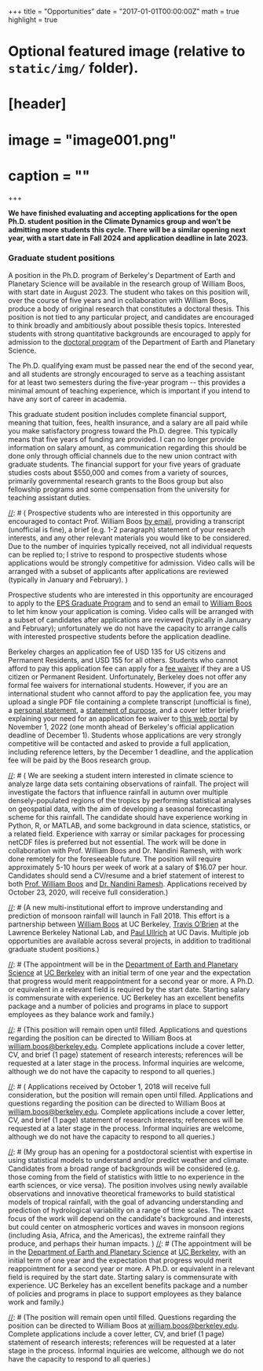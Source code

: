 +++
title = "Opportunities"
date = "2017-01-01T00:00:00Z"
math = true 
highlight = true 

# Optional featured image (relative to `static/img/` folder).
# [header]
# image = "image001.png"
# caption = ""

+++



**We have finished evaluating and accepting applications for the open Ph.D. student position in the Climate Dynamics group and won’t be admitting more students this cycle. There will be a similar opening next year, with a start date in Fall 2024 and application deadline in late 2023.**


### Graduate student positions

A position in the Ph.D. program of Berkeley's Department of Earth and Planetary Science will be available in the research group of William Boos, with start date in August 2023.
The student who takes on this position will, over the course of five years and in collaboration with William Boos, produce a body of original research that constitutes a doctoral thesis.
This position is not tied to any particular project, and candidates are encouraged to think broadly and ambitiously about possible thesis topics.
Interested students with strong quantitative backgrounds are encouraged to apply for admission to the [doctoral program](http://eps.berkeley.edu/graduate-students) of the Department of Earth and Planetary Science.

The Ph.D. qualifying exam must be passed near the end of the second year, and all students are strongly encouraged to serve as a teaching assistant for at least two semesters during the five-year program -- this provides a minimal amount of teaching experience, which is important if you intend to have any sort of career in academia.

This graduate student position includes complete financial support, meaning that tuition, fees, health insurance, and a salary are all paid while you make satisfactory progress toward the Ph.D. degree.
This typically means that five years of funding are provided.
I can no longer provide information on salary amount, as communication regarding this should be done only through official channels due to the new union contract with graduate students.
The financial support for your five years of graduate studies costs about $550,000 and comes from a variety of sources, primarily governmental research grants to the Boos group but also fellowship programs and some compensation from the university for teaching assistant duties.

[//]: # ( Prospective students who are interested in this opportunity are encouraged to contact Prof. William Boos [by email](mailto:william.boos@berkeley.edu), providing a transcript (unofficial is fine), a brief (e.g. 1-2 paragraph) statement of your research interests, and any other relevant materials you would like to be considered.
Due to the number of inquiries typically received, not all individual requests can be replied to; I strive to respond to prospective students whose applications would be strongly competitive for admission.  Video calls will be arranged with a subset of applicants after applications are reviewed (typically in January and February). )

Prospective students who are interested in this opportunity are encouraged to apply to the [EPS Graduate Program](http://eps.berkeley.edu/graduate/admissions) and to send an email to [William Boos](mailto:william.boos@berkeley.edu) to let him know your application is coming.  Video calls will be arranged with a subset of candidates after applications are reviewed (typically in January and February); unfortunately we do not have the capacity to arrange calls with interested prospective students before the application deadline.

Berkeley charges an application fee of USD 135 for US citizens and Permanent Residents, and USD 155 for all others.  Students who cannot afford to pay this application fee can apply for a [fee waiver](https://grad.berkeley.edu/admissions/apply/fee-waiver/) if they are a US citizen or Permanent Resident.
Unfortunately, Berkeley does not offer any formal fee waivers for international students.  However, if you are an international student who cannot afford to pay the application fee, you may upload a single PDF file containing a complete transcript (unofficial is fine), a [personal statement](https://grad.berkeley.edu/admissions/apply/personal-statement/), a [statement of purpose](https://grad.berkeley.edu/admissions/apply/statement-purpose/), and a cover letter briefly explaining your need for an application fee waiver to [this web portal](https://berkeley.app.box.com/f/c2b9d675604e47b7a8adfd96ae2da428) by November 1, 2022 (one month ahead of Berkeley's official application deadline of December 1).
Students whose applications are very strongly competitive will be contacted and asked to provide a full application, including reference letters, by the December 1 deadline, and the application fee will be paid by the Boos research group. 


 
[//]: # (Due to the number of inquiries, I cannot reply to individual requests concerning graduate admissions; I plan to arrange phone or video calls with a subset of candidates after reviewing applications.)

[//]: # ( ### Undergraduate intern:  Research data analyst)

[//]: # ( We are seeking a student intern interested in climate science to analyze large data sets containing observations of rainfall.  The project will investigate the factors that influence rainfall in autumn over multiple densely-populated regions of the tropics by performing statistical analyses on geospatial data, with the aim of developing a seasonal forecasting scheme for this rainfall.  The candidate should have experience working in Python, R, or MATLAB, and some background in data science, statistics, or a related field. Experience with xarray or similar packages for processing netCDF files is preferred but not essential.  The work will be done in collaboration with Prof. William Boos and Dr. Nandini Ramesh, with work done remotely for the foreseeable future.  The position will require approximately 5-10 hours per week of work at a salary of $16.07 per hour.  Candidates should send a CV/resume and a brief statement of interest to both [Prof. William Boos](mailto:william.boos@berkeley.edu) and [Dr. Nandini Ramesh](mailto:nandiniramesh@berkeley.edu).  Applications received by October 23, 2020, will receive full consideration.)



[//]: # (### **A new research partnership on monsoon precipitation** )
 
[//]: # (A new multi-institutional effort to improve understanding and prediction of monsoon rainfall will launch in Fall 2018.  This effort is a partnership between [William Boos](http://boos.berkeley.edu) at UC Berkeley, [Travis O’Brien](https://eesa.lbl.gov/profiles/travis-a-obrien) at the Lawrence Berkeley National Lab, and [Paul Ullrich](https://climate.ucdavis.edu) at UC Davis.  Multiple job opportunities are available across several projects, in addition to traditional graduate student positions.)

[//]: # (### Postdoctoral scientist:  Extreme events in the North American and Asian monsoons)
 
[//]: # (The research group of William Boos at UC Berkeley is seeking a postdoctoral scientist with expertise in using statistical models to understand and/or predict weather and climate. Candidates from a broad range of backgrounds will be considered, including those coming from the field of statistics with little experience in the earth sciences. The position is part of a new project aimed at understanding the causes of extreme rainfall in the North American and South Asian monsoons, and developing process-based statistical projections of variations in these extremes.)
 
[//]: # (The appointment will be in the [Department of Earth and Planetary Science](http://eps.berkeley.edu) at [UC Berkeley](http://berkeley.edu) with an initial term of one year and the expectation that progress would merit reappointment for a second year or more.  A Ph.D. or equivalent in a relevant field is required by the start date. Starting salary is commensurate with experience.  UC Berkeley has an excellent benefits package and a number of policies and programs in place to support employees as they balance work and family.)
 
[//]: # (The University of California is an Equal Opportunity/Affirmative Action Employer. All qualified applicants will receive consideration for employment without regard to race, color, religion, sex, sexual orientation, gender identity, national origin, disability, age, or protected veteran status. For the complete University of California nondiscrimination and affirmative action policy see: http://policy.ucop.edu/doc/4000376/NondiscrimAffirmAct)
 
[//]: # (This position will remain open until filled.  Applications and questions regarding the position can be directed to William Boos at william.boos@berkeley.edu.  Complete applications include a cover letter, CV, and brief (1 page) statement of research interests; references will be requested at a later stage in the process. Informal inquiries are welcome, although we do not have the capacity to respond to all queries.)
 
[//]: # (### Postdoctoral scientist:  India’s Monsoon Mission)
 
[//]: # ( The research group of William Boos at UC Berkeley seeks a postdoctoral scientist with expertise in statistics and atmospheric dynamics. Candidates from a broad range of backgrounds will be considered, including those coming from the field of statistics with little experience in the earth sciences. The position is part of a new project funded by India’s Monsoon Mission titled “Dynamical metrics for predicting genesis and growth of monsoon low pressure systems”.  The project aims to improve understanding and predictions of transient vortices in the South Asian monsoon, the precipitation extremes they produce, and their interaction with the seasonal-mean, continental-scale monsoon flow.)
 
[//]: # (The appointment will be in the Department of Earth and Planetary Science at UC Berkeley with an initial term of one year and the expectation that progress would merit reappointment for a second year or more. A Ph.D. or equivalent in a relevant field is required by the start date. Starting salary is commensurate with experience. UC Berkeley has an excellent benefits package and a number of policies and programs in place to support employees as they balance work and family.)
 
[//]: # (The University of California is an Equal Opportunity/Affirmative Action Employer. All qualified applicants will receive consideration for employment without regard to race, color, religion, sex, sexual orientation, gender identity, national origin, disability, age, or protected veteran status. For the complete University of California nondiscrimination and affirmative action policy see: http://policy.ucop.edu/doc/4000376/NondiscrimAffirmAct)

[//]: # ( Applications received by October 1, 2018 will receive full consideration, but the position will remain open until filled. Applications and questions regarding the position can be directed to William Boos at william.boos@berkeley.edu. Complete applications include a cover letter, CV, and brief (1 page) statement of research interests; references will be requested at a later stage in the process. Informal inquiries are welcome, although we do not have the capacity to respond to all queries.)

[//]: # ( This position has been filled.)

[//]: # ( ### Developer/Programmer)

[//]: # ( The research group of William Boos at UC Berkeley seeks a developer or programmer to support new efforts to analyze and predict tropical precipitation.  The position will involve the creation of new algorithms, the management of large atmospheric and hydrologic datasets, and the production of web content.  A bachelor’s or master’s degree in a scientific or technical field is preferred.)

[//]: # (The position will be in the Department of Earth and Planetary Science at UC Berkeley. Starting salary is commensurate with experience. UC Berkeley has an excellent benefits package and a number of policies and programs in place to support employees as they balance work and family. The University of California is an Equal Opportunity/Affirmative Action Employer. All qualified applicants will receive consideration for employment without regard to race, color, religion, sex, sexual orientation, gender identity, national origin, disability, age, or protected veteran status. For the complete University of California nondiscrimination and affirmative action policy see: http://policy.ucop.edu/doc/4000376/NondiscrimAffirmAct The position will remain open until filled. Questions regarding the position can be directed to William Boos at william.boos@berkeley.edu. Complete applications include a cover letter and a CV/resume; references will be requested at a later stage in the process. Informal inquiries are welcome, although we do not have the capacity to respond to all queries.)







[//]: # (## Postdoctoral scientist)

[//]: # (My group has an opening for a postdoctoral scientist with expertise in using statistical models to understand and/or predict weather and climate.  Candidates from a broad range of backgrounds will be considered (e.g. those coming from the field of statistics with little to no experience in the earth sciences, or vice versa).  The position involves using newly available observations and innovative theoretical frameworks to build statistical models of tropical rainfall, with the goal of advancing understanding and prediction of hydrological variability on a range of time scales.  The exact focus of the work will depend on the candidate's background and interests, but could center on atmospheric vortices and waves in monsoon regions (including Asia, Africa, and the Americas), the extreme rainfall they produce, and perhaps their human impacts. )
[//]: # (The appointment will be in the [Department of Earth and Planetary Science](http://eps.berkeley.edu) at [UC Berkeley](http://berkeley.edu), with an initial term of one year and the expectation that progress would merit reappointment for a second year or more.  A Ph.D. or equivalent in a relevant field is required by the start date.  Starting salary is commensurate with experience.  UC Berkeley has an excellent benefits package and a number of policies and programs in place to support employees as they balance work and family.)

[//]: # (The University of California is an Equal Opportunity/Affirmative Action Employer. All qualified applicants will receive consideration for employment without regard to race, color, religion, sex, sexual orientation, gender identity, national origin, disability, age, or protected veteran status. For the complete University of California nondiscrimination and affirmative action policy see: http://policy.ucop.edu/doc/4000376/NondiscrimAffirmAct )

[//]: # (The position will remain open until filled.  Questions regarding the position can be directed to William Boos at william.boos@berkeley.edu.  Complete applications include a cover letter, CV, and brief (1 page) statement of research interests; references will be requested at a later stage in the process.  Informal inquiries are welcome, although we do not have the capacity to respond to all queries.)



